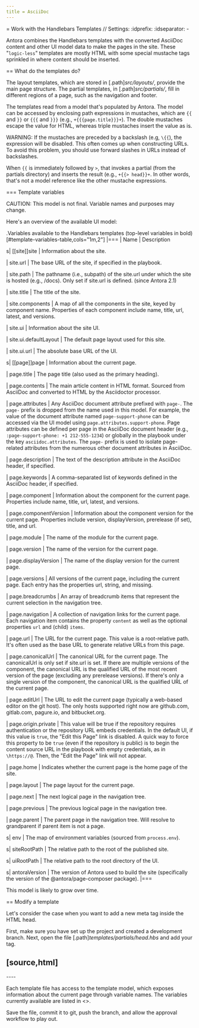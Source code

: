 ```yaml
---
title = AsciiDoc
---
```


= Work with the Handlebars Templates
// Settings:
:idprefix:
:idseparator: -

Antora combines the Handlebars templates with the converted AsciiDoc content and other UI model data to make the pages in the site.
These "`logic-less`" templates are mostly HTML with some special mustache tags sprinkled in where content should be inserted.

== What do the templates do?

The layout templates, which are stored in [.path]_src/layouts/_, provide the main page structure.
The partial templates, in [.path]_src/partials/_, fill in different regions of a page, such as the navigation and footer.

The templates read from a model that's populated by Antora.
The model can be accessed by enclosing path expressions in mustaches, which are `{{` and `}}` or `{{{` and `}}}` (e.g., `+{{{page.title}}}+`).
The double mustaches escape the value for HTML, whereas triple mustaches insert the value as is.

WARNING: If the mustaches are preceded by a backslash (e.g, `\{{`), the expression will be disabled.
This often comes up when constructing URLs.
To avoid this problem, you should use forward slashes in URLs instead of backslashes.

When `{{` is immediately followed by `>`, that invokes a partial (from the partials directory) and inserts the result (e.g., `+{{> head}}+`.
In other words, that's not a model reference like the other mustache expressions.

=== Template variables

CAUTION: This model is not final.
Variable names and purposes may change.

Here's an overview of the available UI model:

.Variables available to the Handlebars templates (top-level variables in bold)
[#template-variables-table,cols="1m,2"]
|===
| Name | Description

s| [[site]]site
| Information about the site.

| site.url
| The base URL of the site, if specified in the playbook.

| site.path
| The pathname (i.e., subpath) of the site.url under which the site is hosted (e.g., /docs).
Only set if site.url is defined.
(since Antora 2.1)

| site.title
| The title of the site.

| site.components
| A map of all the components in the site, keyed by component name.
Properties of each component include name, title, url, latest, and versions.

| site.ui
| Information about the site UI.

| site.ui.defaultLayout
| The default page layout used for this site.

| site.ui.url
| The absolute base URL of the UI.

s| [[page]]page
| Information about the current page.

| page.title
| The page title (also used as the primary heading).

| page.contents
| The main article content in HTML format.
Sourced from AsciiDoc and converted to HTML by the Asciidoctor processor.

| page.attributes
| Any AsciiDoc document attribute prefixed with `page-`.
The `page-` prefix is dropped from the name used in this model.
For example, the value of the document attribute named `page-support-phone` can be accessed via the UI model using `page.attributes.support-phone`.
Page attributes can be defined per page in the AsciiDoc document header (e.g., `:page-support-phone: +1 212-555-1234`) or globally in the playbook under the key `asciidoc.attributes`.
The `page-` prefix is used to isolate page-related attributes from the numerous other document attributes in AsciiDoc.

| page.description
| The text of the description attribute in the AsciiDoc header, if specified.

| page.keywords
| A comma-separated list of keywords defined in the AsciiDoc header, if specified.

| page.component
| Information about the component for the current page.
Properties include name, title, url, latest, and versions.

| page.componentVersion
| Information about the component version for the current page.
Properties include version, displayVersion, prerelease (if set), title, and url.

| page.module
| The name of the module for the current page.

| page.version
| The name of the version for the current page.

| page.displayVersion
| The name of the display version for the current page.

| page.versions
| All versions of the current page, including the current page.
Each entry has the properties url, string, and missing.

| page.breadcrumbs
| An array of breadcrumb items that represent the current selection in the navigation tree.

| page.navigation
| A collection of navigation links for the current page.
Each navigation item contains the property `content` as well as the optional properties `url` and (child) `items`.

| page.url
| The URL for the current page.
This value is a root-relative path.
It's often used as the base URL to generate relative URLs from this page.

| page.canonicalUrl
| The canonical URL for the current page.
The canonicalUrl is only set if site.url is set.
If there are multiple versions of the component, the canonical URL is the qualified URL of the most recent version of the page (excluding any prerelease versions).
If there's only a single version of the component, the canonical URL is the qualified URL of the current page.

| page.editUrl
| The URL to edit the current page (typically a web-based editor on the git host).
The only hosts supported right now are github.com, gitlab.com, pagure.io, and bitbucket.org.

| page.origin.private
| This value will be true if the repository requires authentication or the repository URL embeds credentials.
In the default UI, if this value is `true`, the "Edit this Page" link is disabled.
A quick way to force this property to be `true` (even if the repository is public) is to begin the content source URL in the playbook with empty credentials, as in `\https://@`.
Then, the "Edit the Page" link will not appear.

| page.home
| Indicates whether the current page is the home page of the site.

| page.layout
| The page layout for the current page.

| page.next
| The next logical page in the navigation tree.

| page.previous
| The previous logical page in the navigation tree.

| page.parent
| The parent page in the navigation tree. Will resolve to grandparent if parent item is not a page.

s| env
| The map of environment variables (sourced from `process.env`).

s| siteRootPath
| The relative path to the root of the published site.

s| uiRootPath
| The relative path to the root directory of the UI.

s| antoraVersion
| The version of Antora used to build the site (specifically the version of the @antora/page-composer package).
|===

This model is likely to grow over time.

== Modify a template

Let's consider the case when you want to add a new meta tag inside the HTML head.

First, make sure you have set up the project and created a development branch.
Next, open the file [.path]_templates/partials/head.hbs_ and add your tag.

[source,html]
----
<meta class="swiftype" name="title" data-type="string" content="{{page.title}}">
----

Each template file has access to the template model, which exposes information about the current page through variable names.
The variables currently available are listed in <<template-variables-table>>.

Save the file, commit it to git, push the branch, and allow the approval workflow to play out.